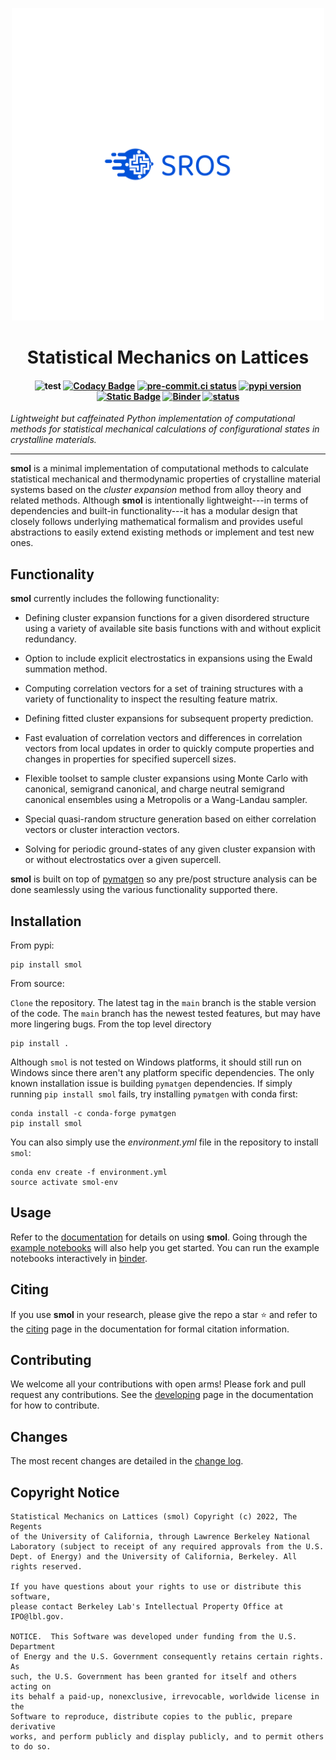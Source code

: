 <p align="center"><img src="docs/logo.png" width="500px" alt=" "></p>

<h1 align="center">Statistical Mechanics on Lattices</h1>

<h4 align="center">

![test](https://github.com/CederGroupHub/smol/actions/workflows/test.yml/badge.svg)
[![Codacy Badge](https://app.codacy.com/project/badge/Coverage/f6180b5223f346d2ac9dcf9a4bcc62d9)](https://www.codacy.com/gh/CederGroupHub/smol/dashboard?utm_source=github.com&utm_medium=referral&utm_content=CederGroupHub/smol&utm_campaign=Badge_Coverage)
[![pre-commit.ci status](https://results.pre-commit.ci/badge/github/CederGroupHub/smol/main.svg)](https://results.pre-commit.ci/latest/github/CederGroupHub/smol/main)
[![pypi version](https://img.shields.io/pypi/v/smol?color=blue)](https://pypi.org/project/smol)
[![Static Badge](https://img.shields.io/badge/python-3.9%2B-blue)](https://www.python.org/downloads/)
[![Binder](https://mybinder.org/badge_logo.svg)](https://mybinder.org/v2/gh/CederGroupHub/smol/HEAD?labpath=docs%2Fsrc%2Fnotebooks%2Findex.ipynb)
[![status](https://joss.theoj.org/papers/e96a568ca53ee9d14548d7b8bed69b25/status.svg)](https://joss.theoj.org/papers/e96a568ca53ee9d14548d7b8bed69b25)

</h4>

*Lightweight but caffeinated Python implementation of computational methods
for statistical mechanical calculations of configurational states in
crystalline materials.*

-----------------------------------------------------------------------------

**smol** is a minimal implementation of computational methods to calculate
statistical mechanical and thermodynamic properties of crystalline
material systems based on the *cluster expansion* method from alloy theory and
related methods. Although **smol** is intentionally lightweight---in terms of
dependencies and built-in functionality---it has a modular design that closely
follows underlying mathematical formalism and provides useful abstractions to
easily extend existing methods or implement and test new ones.

Functionality
-------------
**smol** currently includes the following functionality:

-   Defining cluster expansion functions for a given disordered structure using a
    variety of available site basis functions with and without explicit
    redundancy.

-   Option to include explicit electrostatics in expansions using the Ewald summation
    method.
-   Computing correlation vectors for a set of training structures with a variety
    of functionality to inspect the resulting feature matrix.

-   Defining fitted cluster expansions for subsequent property prediction.
-   Fast evaluation of correlation vectors and differences in correlation vectors
    from local updates in order to quickly compute properties and changes in
    properties for specified supercell sizes.

-   Flexible toolset to sample cluster expansions using Monte Carlo with
    canonical, semigrand canonical, and charge neutral semigrand canonical ensembles
    using a Metropolis or a Wang-Landau sampler.

-   Special quasi-random structure generation based on either correlation vectors or
    cluster interaction vectors.

-   Solving for periodic ground-states of any given cluster expansion with or without
    electrostatics over a given supercell.

**smol** is built on top of [pymatgen](https://pymatgen.org) so any pre/post
structure analysis can be done seamlessly using the various functionality
supported there.

Installation
------------
From pypi:

    pip install smol

From source:

`Clone` the repository. The latest tag in the `main` branch is the stable version of the
code. The `main` branch has the newest tested features, but may have more
lingering bugs. From the top level directory

    pip install .

Although `smol` is not tested on Windows platforms, it should still run on Windows since
there aren't any platform specific dependencies. The only known installation issue
is building `pymatgen` dependencies. If simply running `pip install smol` fails, try
installing `pymatgen` with conda first:

    conda install -c conda-forge pymatgen
    pip install smol

You can also simply use the *environment.yml* file in the repository to install `smol`:

    conda env create -f environment.yml
    source activate smol-env

Usage
-----
Refer to the [documentation](https://cedergrouphub.github.io/smol/) for details on using
**smol**. Going through the [example notebooks](https://github.com/CederGroupHub/smol/tree/main/docs/src/notebooks)
will also help you get started. You can run the example notebooks interactively in
[binder](https://mybinder.org/v2/gh/CederGroupHub/smol/HEAD?labpath=docs%2Fsrc%2Fnotebooks%2Findex.ipynb).

Citing
------
If you use **smol** in your research, please give the repo a star :star: and refer to
the [citing](https://cedergrouphub.github.io/smol/citing.html) page in the documentation
for formal citation information.

Contributing
------------
We welcome all your contributions with open arms! Please fork and pull request any contributions.
See the
[developing](https://cedergrouphub.github.io/smol/developer_guide/index.html)
page in the documentation for how to contribute.

Changes
-------
The most recent changes are detailed in the
[change log](https://github.com/CederGroupHub/smol/blob/master/CHANGES.md).

Copyright Notice
----------------
    Statistical Mechanics on Lattices (smol) Copyright (c) 2022, The Regents
    of the University of California, through Lawrence Berkeley National
    Laboratory (subject to receipt of any required approvals from the U.S.
    Dept. of Energy) and the University of California, Berkeley. All rights reserved.

    If you have questions about your rights to use or distribute this software,
    please contact Berkeley Lab's Intellectual Property Office at
    IPO@lbl.gov.

    NOTICE.  This Software was developed under funding from the U.S. Department
    of Energy and the U.S. Government consequently retains certain rights.  As
    such, the U.S. Government has been granted for itself and others acting on
    its behalf a paid-up, nonexclusive, irrevocable, worldwide license in the
    Software to reproduce, distribute copies to the public, prepare derivative
    works, and perform publicly and display publicly, and to permit others to do so.
